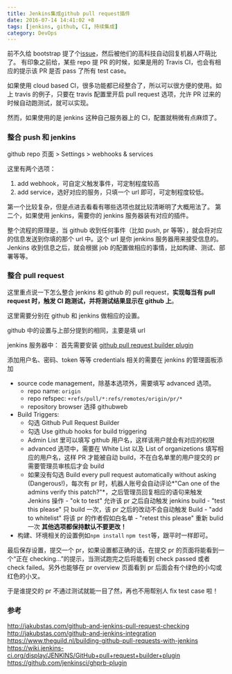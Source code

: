 ```yaml
---
title: Jenkins集成github pull request插件
date: 2016-07-14 14:41:02 +8
tags: [jenkins, github, CI, 持续集成]
category: DevOps
---
```


前不久给 bootstrap 提了个[issue](https://github.com/twbs/bootstrap/issues/19997)，然后被他们的高科技自动回复机器人吓萌比了。
有印象之前给，某些 repo 提 PR 的时候，如果是用的 Travis CI，也会有相应的提示该 PR 是否 pass 了所有 test case。

如果使用 cloud based CI，很多功能都已经整合了，所以可以很方便的使用。如上 travis 的例子，只要在 travis 配置里开启 pull request 选项，允许 PR 过来的时候自动跑测试，就可以实现。

然而，如果使用的是 jenkins 这种自己服务器上的 CI，配置就稍微有点麻烦了。

### 整合 push 和 jenkins

github repo 页面 > Settings > webhooks & services

这里有两个选项：

1. add webhook，可自定义触发事件，可定制程度较高
2. add service，选好对应的服务，只填一个 url 即可，可定制程度较低。

第一个比较复杂，但是点进去看看有哪些选项也就比较清晰明了大概用法了。
第二个，如果使用 jenkins，需要你的 jenkins 服务器装有对应的插件。

整个流程的原理是，当 github 收到任何事件（比如 push, pr 等等），就会将对应的信息发送到你填的那个 url 中。这个 url 是你 jenkins 服务器用来接受信息的。Jenkins 收到信息之后，就会根据 job 的配置做相应的事情，比如构建、测试、部署等等。

### 整合 pull request

这里重点说一下怎么整合 jenkins 和 github 的 pull request，**实现每当有 pull request 时，触发 CI 跑测试，并将测试结果显示在 github 上**。

这里需要分别在 github 和 jenkins 做相应的设置。

github 中的设置与上部分提到的相同，主要是填 url

jenkins 服务器中：
首先需要安装 [github pull request builder plugin](https://wiki.jenkins-ci.org/display/JENKINS/GitHub+pull+request+builder+plugin)

添加用户名、密码、token 等等 credentials 相关的需要在 jenkins 的管理面板添加

- source code management，除基本选项外，需要填写 advanced 选项。
  - repo name: `origin`
  - repo refspec: `+refs/pull/*:refs/remotes/origin/pr/*`
  - repository browser 选择 githubweb
- Build Triggers:
  - 勾选 Github Pull Request Builder
  - 勾选 Use github hooks for build triggering
  - Admin List 里可以填写 github 用户名，这样该用户就会有对应的权限
  - advanced 选项中，需要在 White List 以及 List of organizetions 填写相应的用户名，这样 PR 才能被自动 build，不在白名单里的用户提交的 pr 需要管理员审核后才会 build
  - 如果没有勾选 Build every pull request automatically without asking (Dangerous!)，每次有 pr 时，机器人账号会自动评论*"Can one of the admins verify this patch?"*，之后管理员回复相应的语句来触发 Jenkins 操作 - "ok to test" 允许该 pr 之后自动触发 jenkins build - "test this please" 只 build 一次，该 pr 之后的改动不会自动触发 Build - "add to whitelist" 将该 pr 的作者假如白名单 - "retest this please" 重新 bulid 一次
    **其他选项都保持默认不要更改！**
- 构建、环境相关的设置例如`npm install` `npm test`等，跟平时一样即可。

最后保存设置，提交一个 pr，如果设置都正确的话，在提交 pr 的页面将能看到一个“正在 checking...”的提示，当测试跑完之后将能看到 check passed 或者 check failed。另外也能够在 pr overview 页面看到 pr 后面会有个绿色的小勾或红色的小叉。

于是谁提交的 pr 不通过测试就能一目了然，再也不用帮别人 fix test case 啦！

### 参考

http://jakubstas.com/github-and-jenkins-pull-request-checking
http://jakubstas.com/github-and-jenkins-integration
https://www.theguild.nl/building-github-pull-requests-with-jenkins
https://wiki.jenkins-ci.org/display/JENKINS/GitHub+pull+request+builder+plugin
https://github.com/jenkinsci/ghprb-plugin
